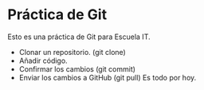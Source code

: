 # Práctica de Git

Esto es una práctica de Git para Escuela IT.

- Clonar un repositorio. (git clone)
- Añadir código.
- Confirmar los cambios (git commit)
- Enviar los cambios a GitHub (git pull)
Es todo por hoy.

